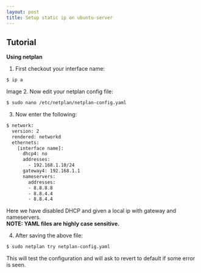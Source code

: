 ```yaml
---
layout: post
title: Setup static ip on ubuntu-server
---
```

## Tutorial
  
**Using netplan**  
  
1. First checkout your interface name:  
```bash
$ ip a  
```  
Image
2. Now edit your netplan config file:  
```bash
$ sudo nano /etc/netplan/netplan-config.yaml  
```  
3. Now enter the following:  
```bash
$ network:  
  version: 2  
  rendered: networkd  
  ethernets:  
    [interface name]:  
      dhcp4: no  
      addresses:   
        - 192.168.1.10/24  
      gateway4: 192.168.1.1  
      nameservers:  
        addresses:   
        - 8.8.8.8  
        - 8.8.4.4  
        - 8.8.4.4  
```  
Here we have disabled DHCP and given a local ip with gateway and nameservers.  
__NOTE: YAML files are highly case sensitive.__  

4. After saving the above file:
```bash
$ sudo netplan try netplan-config.yaml
```
This will test the configuration and will ask to revert to default if some error is seen.  

